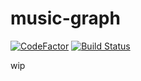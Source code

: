 # music-graph

[![CodeFactor](https://www.codefactor.io/repository/github/simon987/music-graph-api/badge)](https://www.codefactor.io/repository/github/simon987/music-graph-api)
[![Build Status](https://ci.simon987.net/buildStatus/icon?job=music_graph_api)](https://ci.simon987.net/job/music_graph_api/)


wip
